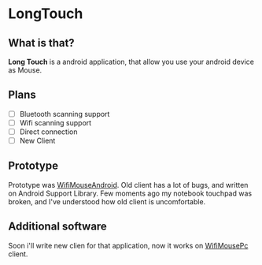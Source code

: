 # LongTouch
## What is that?
**Long Touch** is a android application, that allow you use your android device as Mouse.
## Plans
- [ ] Bluetooth scanning support
- [ ] Wifi scanning support
- [ ] Direct connection
- [ ] New Client
## Prototype
Prototype was [WifiMouseAndroid](https://github.com/syncended/WifiMouseAndroid). Old client has a lot of bugs, and written on Android Support Library.
Few moments ago my notebook touchpad was broken, and I've understood how old client is uncomfortable.
## Additional software
Soon i'll write new clien for that application, now it works on [WifiMousePc](https://github.com/syncended/WifiMousePC) client.
